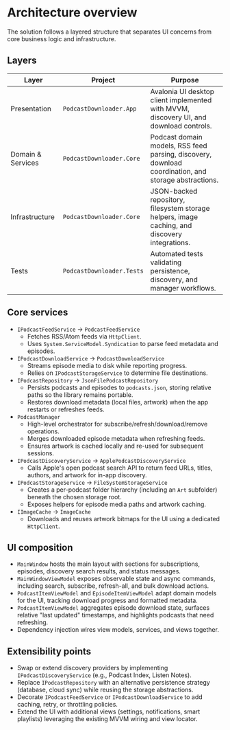 # Architecture overview

The solution follows a layered structure that separates UI concerns from core business logic and infrastructure.

## Layers

| Layer | Project | Purpose |
|-------|---------|---------|
| Presentation | `PodcastDownloader.App` | Avalonia UI desktop client implemented with MVVM, discovery UI, and download controls. |
| Domain & Services | `PodcastDownloader.Core` | Podcast domain models, RSS feed parsing, discovery, download coordination, and storage abstractions. |
| Infrastructure | `PodcastDownloader.Core` | JSON-backed repository, filesystem storage helpers, image caching, and discovery integrations. |
| Tests | `PodcastDownloader.Tests` | Automated tests validating persistence, discovery, and manager workflows. |

## Core services

- `IPodcastFeedService` → `PodcastFeedService`
  - Fetches RSS/Atom feeds via `HttpClient`.
  - Uses `System.ServiceModel.Syndication` to parse feed metadata and episodes.
- `IPodcastDownloadService` → `PodcastDownloadService`
  - Streams episode media to disk while reporting progress.
  - Relies on `IPodcastStorageService` to determine file destinations.
- `IPodcastRepository` → `JsonFilePodcastRepository`
  - Persists podcasts and episodes to `podcasts.json`, storing relative paths so the library remains portable.
  - Restores download metadata (local files, artwork) when the app restarts or refreshes feeds.
- `PodcastManager`
  - High-level orchestrator for subscribe/refresh/download/remove operations.
  - Merges downloaded episode metadata when refreshing feeds.
  - Ensures artwork is cached locally and re-used for subsequent sessions.
- `IPodcastDiscoveryService` → `ApplePodcastDiscoveryService`
  - Calls Apple's open podcast search API to return feed URLs, titles, authors, and artwork for in-app discovery.
- `IPodcastStorageService` → `FileSystemStorageService`
  - Creates a per-podcast folder hierarchy (including an `Art` subfolder) beneath the chosen storage root.
  - Exposes helpers for episode media paths and artwork caching.
- `IImageCache` → `ImageCache`
  - Downloads and reuses artwork bitmaps for the UI using a dedicated `HttpClient`.

## UI composition

- `MainWindow` hosts the main layout with sections for subscriptions, episodes, discovery search results, and status messages.
- `MainWindowViewModel` exposes observable state and async commands, including search, subscribe, refresh-all, and bulk download actions.
- `PodcastItemViewModel` and `EpisodeItemViewModel` adapt domain models for the UI, tracking download progress and formatted metadata.
- `PodcastItemViewModel` aggregates episode download state, surfaces relative "last updated" timestamps, and highlights podcasts that need refreshing.
- Dependency injection wires view models, services, and views together.

## Extensibility points

- Swap or extend discovery providers by implementing `IPodcastDiscoveryService` (e.g., Podcast Index, Listen Notes).
- Replace `IPodcastRepository` with an alternative persistence strategy (database, cloud sync) while reusing the storage abstractions.
- Decorate `IPodcastFeedService` or `IPodcastDownloadService` to add caching, retry, or throttling policies.
- Extend the UI with additional views (settings, notifications, smart playlists) leveraging the existing MVVM wiring and view locator.
